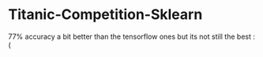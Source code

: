 # Titanic-Competition-Sklearn
77% accuracy a bit better than the tensorflow ones but its not still the best :(

